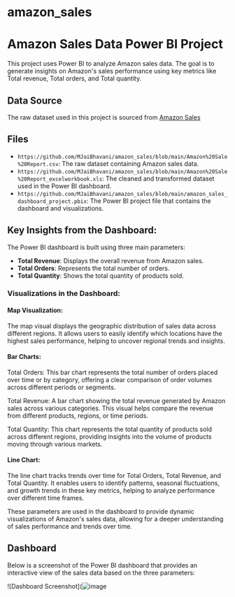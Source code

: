 # amazon_sales

# Amazon Sales Data Power BI Project

This project uses Power BI to analyze Amazon sales data. 
The goal is to generate insights on Amazon's sales performance using key metrics like Total revenue, 
Total orders, and Total quantity.

## Data Source
The raw dataset  used in this project is sourced from [Amazon Sales]("https://github.com/MJaiBhavani/amazon_sales/blob/main/Amazon%20Sale%20Report.csv")


## Files
- `https://github.com/MJaiBhavani/amazon_sales/blob/main/Amazon%20Sale%20Report.csv`: The raw dataset containing Amazon sales data.
- `https://github.com/MJaiBhavani/amazon_sales/blob/main/Amazon%20Sale%20Report_excelworkbook.xls`: The cleaned and transformed dataset used in the Power BI dashboard.
- `https://github.com/MJaiBhavani/amazon_sales/blob/main/amazon_sales_dashboard_project.pbix`: The Power BI project file that contains the dashboard and visualizations.


## Key Insights from the Dashboard:
The Power BI dashboard is built using three main parameters:
- **Total Revenue**: Displays the overall revenue from Amazon sales.
- **Total Orders**: Represents the total number of orders.
- **Total Quantity**: Shows the total quantity of products sold.

### Visualizations in the Dashboard:
#### Map Visualization:

The map visual displays the geographic distribution of sales data across different regions. It allows users to easily identify which locations have the highest sales performance, helping to uncover regional trends and insights.

#### Bar Charts:

Total Orders: This bar chart represents the total number of orders placed over time or by category, offering a clear comparison of order volumes across different periods or segments.

Total Revenue: A bar chart showing the total revenue generated by Amazon sales across various categories. This visual helps compare the revenue from different products, regions, or time periods.

Total Quantity: This chart represents the total quantity of products sold across different regions, providing insights into the volume of products moving through various markets.

#### Line Chart:

The line chart tracks trends over time for Total Orders, Total Revenue, and Total Quantity. It enables users to identify patterns, seasonal fluctuations, and growth trends in these key metrics, helping to analyze performance over different time frames.

These parameters are used in the dashboard to provide dynamic visualizations of Amazon's sales data, allowing for a deeper understanding of sales performance and trends over time.

## Dashboard
Below is a screenshot of the Power BI dashboard that provides an interactive view of the sales data based on the three parameters:

 ![Dashboard Screenshot](![image](https://github.com/user-attachments/assets/ba72fd16-1c2a-47a9-92fa-aa88d7c8d39e)




